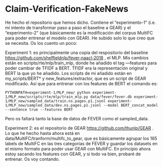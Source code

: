 # Claim-Verification-FakeNews

He hecho el repositorio que hemos dicho. Contiene el “experimento-1” (i.e. mi intento de transformar paso a paso el baseline a GEAR) y el “experimento-2” (que básicamente es la modificación del corpus MultiFC para poder entrenar el modelo con GEAR). He subido solo lo que creo que se necesita. Os los cuento un poco: 

Experiment 1: es principalmente una copia del respositorio del baseline https://github.com/sheffieldnlp/fever-naacl-2018 , el MLP. 
Mis cambios están en scripts/rte/mlp/train_mlp, donde he añadido el tag —features para poder cambiar de TFIDF a BERT. TFIDF era la representación original y BERT la que yo he añadido. Los scripts de mi añadido están en my_scripts/BERT* y new_features/extractor, que es un script de GEAR modificado. Así que para entrenar con los features de BERT el comando es:

`
PYTHONPATH=experiment-1/MLP_new/ python experiment-1/MLP_new/scripts/rte/mlp/train_mlp.py data/fever/fever.db experiment-1/MLP_new/sampled_data/train.ns.pages.p1.jsonl experiment-1/MLP_new/sampled_data/dev.ns.pages.p1.jsonl --model BERT_concat_model --sentence true --features BERT
`

Pero os faltará tanto la base de datos de FEVER como el sampled_data. 

Experiment 2: es el repositorio de GEAR https://github.com/thunlp/GEAR . Lo que he hecho hasta ahora está en data/MultiFC/tranform/multifc_to_gear, que es básicamente agrupar los 165 labels de MultiFC en las tres categorías de FEVER y guardar los datasets en el mismo formato para poder usar GEAR con MultiFC. En principio ahora estoy sacando los features con GEAR, y si todo va bien, probaré de entrenar. Os voy contando. 
